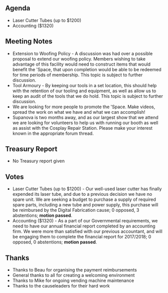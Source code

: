 ﻿---
layout: meeting
description: Laser Cutter Tubes, Accounting
date: 2018-09-11
time:
  open: '2009'
  close: '2029'
members:
  - Eris Ryan
  - Alex Breckell
  - James Stockdale
  - Alan Webb
  - Alex Wixted
  - Nathan Beveridge
  - Blair Calderara
  - Robert Lawrence
  - Louis Graham
  - James Churchill
  - Joshua Hogendorn
  - Mike Ando
  - Meka Beecham
  - Brendan Halliday
  - Timothy Reichle
  - Dave Seff
  - James Beecham
  - Fionn Volkov
  - Michael King
  - Luke Hill
  - Jaimyn Mayer
  - Julie Kernick
  - Mike Morrison
  - Aaron Bycroft
author: Michael King
signed: Alex Wixted
---

## Agenda
- Laser Cutter Tubes (up to $1200)
- Accounting ($1320)

## Meeting Notes
- Extension to Woofing Policy - A discussion was had over a possible proposal to extend our woofing policy. Members wishing to take advantage of this facility would need to construct items that would benefit the 'Space, that upon completion would be able to be redeemed for time periods of membership. This topic is subject to further discussion.
- Tool Armoury - By keeping our tools in a set location, this should help with the retention of our tooling and equipment, as well as allow us to keep an audit of the tools that we do hold. This topic is subject to further discussion.
- We are looking for more people to promote the 'Space. Make videos, spread the work on what we have and what we can accomplish!
- Supanova is two months away, and as our largest show that we attend we are  looking for volunteers to help us with running our booth as well as assist with the Cosplay Repair Station. Please make your interest known in the appropriate forum thread.

## Treasury Report
- No Treasury report given

## Votes
- Laser Cutter Tubes (up to $1200) - Our well-used laser cutter has finally expended its laser tube, and due to a previous decision we have no spare unit. We are seeking a budget to purchase a supply of required spare parts, including a new tube and power supply, this purchase will be reimbursed by the Digital Fabrication cause; 0 opposed, 3 abstentions; ****motion passed****.
- Accounting ($1320) - As a part of our Governmental requirements, we need to have our annual financial report completed by an accounting firm. We were more than satisfied with our previous accountant, and will be engaging them to complete the financial report for 2017/2018; 0 opposed, 0 abstentions; ****motion passed****. 

## Thanks
- Thanks to Beau for organising the payment reimbursements
- General thanks to all for creating a welcoming environment
- Thanks to Mike for ongoing vending machine maintenance
- Thanks to the causeleaders for their hard work